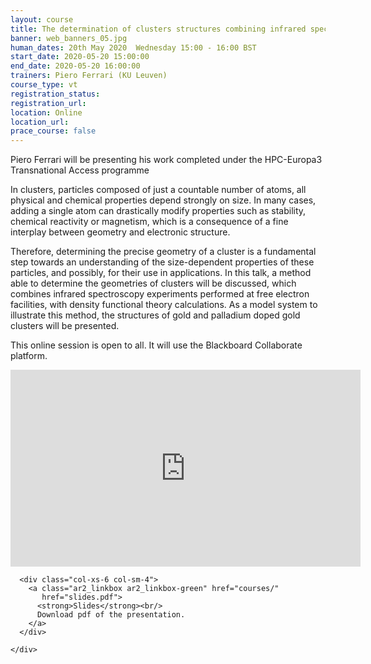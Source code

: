 ```yaml
---
layout: course
title: The determination of clusters structures combining infrared spectroscopy and density functional theory calculations
banner: web_banners_05.jpg
human_dates: 20th May 2020  Wednesday 15:00 - 16:00 BST
start_date: 2020-05-20 15:00:00
end_date: 2020-05-20 16:00:00
trainers: Piero Ferrari (KU Leuven)
course_type: vt
registration_status:
registration_url:
location: Online
location_url:
prace_course: false
---
```


Piero Ferrari will be presenting his work completed under the HPC-Europa3 Transnational Access programme

In clusters, particles composed of just a countable number of atoms, all physical and chemical properties depend strongly on size. In many cases, adding a single atom can drastically modify properties such as stability, chemical reactivity or magnetism, which is a consequence of a fine interplay between geometry and electronic structure. 

Therefore, determining the precise geometry of a cluster is a fundamental step towards an understanding of the size-dependent properties of these particles, and possibly, for their use in applications. In this talk, a method able to determine the geometries of clusters will be discussed, which combines infrared spectroscopy experiments performed at free electron facilities, with density functional theory calculations. As a model system to illustrate this method, the structures of gold and palladium doped gold clusters will be presented.

This online session is open to all.  It will use the Blackboard Collaborate platform. 


<div>
	<iframe width="560" height="315" src="https://www.youtube.com/embed/suoQ21v1Los" frameborder="0" allow="accelerometer; autoplay; encrypted-media; gyroscope; picture-in-picture" allowfullscreen></iframe>
</div>


<section id="service">
  <div class="container">
    <div class="row ">	

<!--

      <div class="col-xs-6 col-sm-4">
        <a class="ar2_linkbox ar2_linkbox-teal" href="courses/"
           href="transcript.pdf">
          <strong>Transcript</strong><br/>
          Download a transcript of the video audio
        </a>
      </div>

-->

      <div class="col-xs-6 col-sm-4">
        <a class="ar2_linkbox ar2_linkbox-green" href="courses/"
           href="slides.pdf">
          <strong>Slides</strong><br/>
          Download pdf of the presentation.
        </a>
      </div>
										
    </div>
  </div>
</section>
